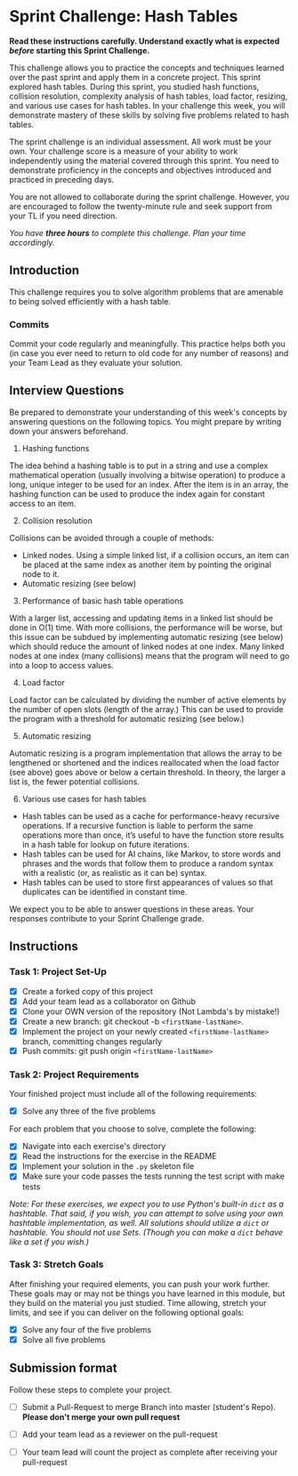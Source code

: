 # Sprint Challenge: Hash Tables

**Read these instructions carefully. Understand exactly what is expected _before_ starting this Sprint Challenge.**

This challenge allows you to practice the concepts and techniques learned over the past sprint and apply them in a concrete project. This sprint explored hash tables. During this sprint, you studied hash functions, collision resolution, complexity analysis of hash tables, load factor, resizing, and various use cases for hash tables. In your challenge this week, you will demonstrate mastery of these skills by solving five problems related to hash tables.

The sprint challenge is an individual assessment. All work must be your own. Your challenge score is a measure of your ability to work independently using the material covered through this sprint. You need to demonstrate proficiency in the concepts and objectives introduced and practiced in preceding days.

You are not allowed to collaborate during the sprint challenge. However, you are encouraged to follow the twenty-minute rule and seek support from your TL if you need direction.

_You have **three hours** to complete this challenge. Plan your time accordingly._

## Introduction

This challenge requires you to solve algorithm problems that are amenable to being solved efficiently with a hash table.

### Commits

Commit your code regularly and meaningfully. This practice helps both you (in case you ever need to return to old code for any number of reasons) and your Team Lead as they evaluate your solution.

## Interview Questions

Be prepared to demonstrate your understanding of this week's concepts by answering questions on the following topics. You might prepare by writing down your answers beforehand.

1. Hashing functions

The idea behind a hashing table is to put in a string and use a complex mathematical operation (usually involving a bitwise operation) to produce a long, unique integer to be used for an index. After the item is in an array, the hashing function can be used to produce the index again for constant access to an item.

2. Collision resolution

Collisions can be avoided through a couple of methods:
- Linked nodes. Using a simple linked list, if a collision occurs, an item can be placed at the same index as another item by pointing the original node to it.
- Automatic resizing (see below)

3. Performance of basic hash table operations

With a larger list, accessing and updating items in a linked list should be done in O(1) time. With more collisions, the performance will be worse, but this issue can be subdued by implementing automatic resizing (see below) which should reduce the amount of linked nodes at one index. Many linked nodes at one index (many collisions) means that the program will need to go into a loop to access values.

4. Load factor

Load factor can be calculated by dividing the number of active elements by the number of open slots (length of the array.) This can be used to provide the program with a threshold for automatic resizing (see below.)

5. Automatic resizing

Automatic resizing is a program implementation that allows the array to be lengthened or shortened and the indices reallocated when the load factor (see above) goes above or below a certain threshold. In theory, the larger a list is, the fewer potential collisions.

6. Various use cases for hash tables

- Hash tables can be used as a cache for performance-heavy recursive operations. If a recursive function is liable to perform the same operations more than once, it’s useful to have the function store results in a hash table for lookup on future iterations.
- Hash tables can be used for AI chains, like Markov, to store words and phrases and the words that follow them to produce a random syntax with a realistic (or, as realistic as it can be) syntax.
- Hash tables can be used to store first appearances of values so that duplicates can be identified in constant time.

We expect you to be able to answer questions in these areas. Your responses contribute to your Sprint Challenge grade.

## Instructions

### Task 1: Project Set-Up

- [x] Create a forked copy of this project
- [x] Add your team lead as a collaborator on Github
- [x] Clone your OWN version of the repository (Not Lambda's by mistake!)
- [x] Create a new branch: git checkout -b `<firstName-lastName>`.
- [x] Implement the project on your newly created `<firstName-lastName>` branch, committing changes regularly
- [x] Push commits: git push origin `<firstName-lastName>`

### Task 2: Project Requirements

Your finished project must include all of the following requirements:

- [x] Solve any three of the five problems

For each problem that you choose to solve, complete the following:

- [x] Navigate into each exercise's directory
- [x] Read the instructions for the exercise in the README
- [x] Implement your solution in the `.py` skeleton file
- [x] Make sure your code passes the tests running the test script with make tests

*Note: For these exercises, we expect you to use Python's built-in `dict` as a hashtable. That said, if you wish, you can attempt to solve using your own hashtable implementation, as well. All solutions should utilize a `dict` or hashtable. You should not use Sets. (Though you can make a `dict` behave like a set if you wish.)*

### Task 3: Stretch Goals

After finishing your required elements, you can push your work further. These goals may or may not be things you have learned in this module, but they build on the material you just studied. Time allowing, stretch your limits, and see if you can deliver on the following optional goals:

- [x] Solve any four of the five problems
- [x] Solve all five problems

## Submission format

Follow these steps to complete your project.

- [ ] Submit a Pull-Request to merge <firstName-lastName> Branch into master (student's  Repo). **Please don't merge your own pull request**
- [ ] Add your team lead as a reviewer on the pull-request
- [ ] Your team lead will count the project as complete after receiving your pull-request


